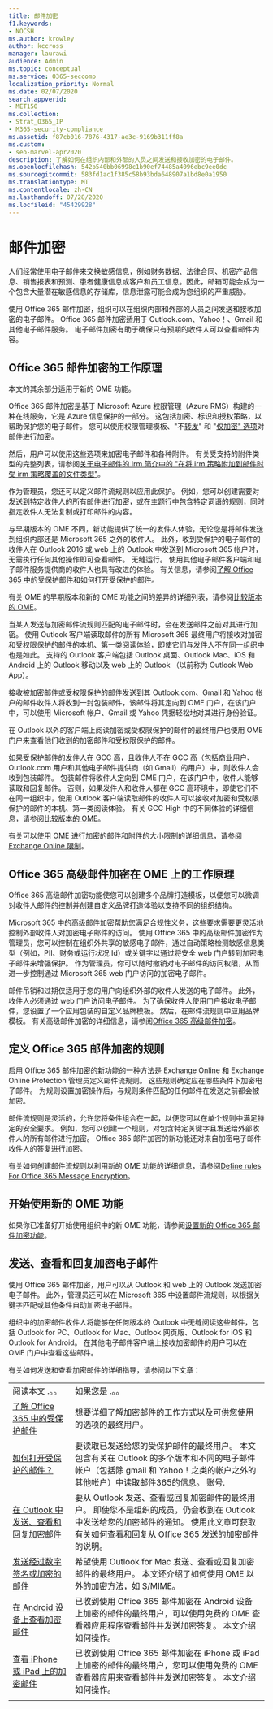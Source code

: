 ```yaml
---
title: 邮件加密
f1.keywords:
- NOCSH
ms.author: krowley
author: kccross
manager: laurawi
audience: Admin
ms.topic: conceptual
ms.service: O365-seccomp
localization_priority: Normal
ms.date: 02/07/2020
search.appverid:
- MET150
ms.collection:
- Strat_O365_IP
- M365-security-compliance
ms.assetid: f87cb016-7876-4317-ae3c-9169b311ff8a
ms.custom:
- seo-marvel-apr2020
description: 了解如何在组织内部和外部的人员之间发送和接收加密的电子邮件。
ms.openlocfilehash: 542b540bb06998c1b90ef74485a4096ebc9ee0dc
ms.sourcegitcommit: 583fd1ac1f385c58b93bda648907a1bd8e0a1950
ms.translationtype: MT
ms.contentlocale: zh-CN
ms.lasthandoff: 07/28/2020
ms.locfileid: "45429928"
---
```

# <a name="message-encryption"></a>邮件加密

人们经常使用电子邮件来交换敏感信息，例如财务数据、法律合同、机密产品信息、销售报表和预测、患者健康信息或客户和员工信息。因此，邮箱可能会成为一个包含大量潜在敏感信息的存储库，信息泄露可能会成为您组织的严重威胁。

使用 Office 365 邮件加密，组织可以在组织内部和外部的人员之间发送和接收加密的电子邮件。 Office 365 邮件加密适用于 Outlook.com、Yahoo！、Gmail 和其他电子邮件服务。 电子邮件加密有助于确保只有预期的收件人可以查看邮件内容。

## <a name="how-office-365-message-encryption-works"></a>Office 365 邮件加密的工作原理

本文的其余部分适用于新的 OME 功能。

Office 365 邮件加密是基于 Microsoft Azure 权限管理（Azure RMS）构建的一种在线服务，它是 Azure 信息保护的一部分。 这包括加密、标识和授权策略，以帮助保护您的电子邮件。 您可以使用权限管理模板、"不[转发](https://docs.microsoft.com/information-protection/deploy-use/configure-usage-rights#do-not-forward-option-for-emails)" 和 "[仅加密" 选项](https://docs.microsoft.com/information-protection/deploy-use/configure-usage-rights#encrypt-only-option-for-emails)对邮件进行加密。

然后，用户可以使用这些选项来加密电子邮件和各种附件。 有关受支持的附件类型的完整列表，请参阅[关于电子邮件的 Irm 简介中的 "在将 irm 策略附加到邮件时受 irm 策略覆盖的文件类型"](https://support.office.com/article/bb643d33-4a3f-4ac7-9770-fd50d95f58dc#FileTypesforIRM)。

作为管理员，您还可以定义邮件流规则以应用此保护。 例如，您可以创建需要对发送到特定收件人的所有邮件进行加密，或在主题行中包含特定词语的规则，同时指定收件人无法复制或打印邮件的内容。

与早期版本的 OME 不同，新功能提供了统一的发件人体验，无论您是将邮件发送到组织内部还是 Microsoft 365 之外的收件人。 此外，收到受保护的电子邮件的收件人在 Outlook 2016 或 web 上的 Outlook 中发送到 Microsoft 365 帐户时，无需执行任何其他操作即可查看邮件。 无缝运行。 使用其他电子邮件客户端和电子邮件服务提供商的收件人也具有改进的体验。 有关信息，请参阅[了解 Office 365 中的受保护邮件](https://support.office.com/article/Learn-about-protected-messages-in-Office-365-2baf3ac7-12db-40a4-8af7-1852204b4b67)和[如何打开受保护的邮件](https://support.office.com/article/How-do-I-open-a-protected-message-1157a286-8ecc-4b1e-ac43-2a608fbf3098)。

有关 OME 的早期版本和新的 OME 功能之间的差异的详细列表，请参阅[比较版本的 OME](ome-version-comparison.md)。

当某人发送与加密邮件流规则匹配的电子邮件时，会在发送邮件之前对其进行加密。 使用 Outlook 客户端读取邮件的所有 Microsoft 365 最终用户将接收对加密和受权限保护的邮件的本机、第一类阅读体验，即使它们与发件人不在同一组织中也是如此。 支持的 Outlook 客户端包括 Outlook 桌面、Outlook Mac、iOS 和 Android 上的 Outlook 移动以及 web 上的 Outlook （以前称为 Outlook Web App）。

接收被加密邮件或受权限保护的邮件发送到其 Outlook.com、Gmail 和 Yahoo 帐户的邮件收件人将收到一封包装邮件，该邮件将其定向到 OME 门户，在该门户中，可以使用 Microsoft 帐户、Gmail 或 Yahoo 凭据轻松地对其进行身份验证。

在 Outlook 以外的客户端上阅读加密或受权限保护的邮件的最终用户也使用 OME 门户来查看他们收到的加密邮件和受权限保护的邮件。

如果受保护邮件的发件人在 GCC 高，且收件人不在 GCC 高（包括商业用户、Outlook.com 用户和其他电子邮件提供商（如 Gmail）的用户）中，则收件人会收到包装邮件。 包装邮件将收件人定向到 OME 门户，在该门户中，收件人能够读取和回复邮件。 否则，如果发件人和收件人都在 GCC 高环境中，即使它们不在同一组织中，使用 Outlook 客户端读取邮件的收件人可以接收对加密和受权限保护的邮件的本机、第一类阅读体验。 有关 GCC High 中的不同体验的详细信息，请参阅[比较版本的 OME](ome-version-comparison.md)。

有关可以使用 OME 进行加密的邮件和附件的大小限制的详细信息，请参阅[Exchange Online 限制](https://technet.microsoft.com/library/exchange-online-limits.aspx)。

## <a name="how-office-365-advanced-message-encryption-works-on-top-of-ome"></a>Office 365 高级邮件加密在 OME 上的工作原理

Office 365 高级邮件加密功能使您可以创建多个品牌打造模板，以便您可以微调对收件人邮件的控制并创建自定义品牌打造体验以支持不同的组织结构。

Microsoft 365 中的高级邮件加密帮助您满足合规性义务，这些要求需要更灵活地控制外部收件人对加密电子邮件的访问。 使用 Office 365 中的高级邮件加密作为管理员，您可以控制在组织外共享的敏感电子邮件，通过自动策略检测敏感信息类型（例如，PII、财务或运行状况 Id）或关键字以通过将安全 web 门户转到加密电子邮件来增强保护。 作为管理员，你可以随时撤销对电子邮件的访问权限，从而进一步控制通过 Microsoft 365 web 门户访问的加密电子邮件。

邮件吊销和过期仅适用于您的用户向组织外部的收件人发送的电子邮件。 此外，收件人必须通过 web 门户访问电子邮件。 为了确保收件人使用门户接收电子邮件，您设置了一个应用包装的自定义品牌模板。 然后，在邮件流规则中应用品牌模板。 有关高级邮件加密的详细信息，请参阅[Office 365 高级邮件加密](ome-advanced-message-encryption.md)。

## <a name="defining-rules-for-office-365-message-encryption"></a>定义 Office 365 邮件加密的规则

启用 Office 365 邮件加密的新功能的一种方法是 Exchange Online 和 Exchange Online Protection 管理员定义邮件流规则。 这些规则确定应在哪些条件下加密电子邮件。 为规则设置加密操作后，与规则条件匹配的任何邮件在发送之前都会被加密。

邮件流规则是灵活的，允许您将条件组合在一起，以便您可以在单个规则中满足特定的安全要求。 例如，您可以创建一个规则，对包含特定关键字且发送给外部收件人的所有邮件进行加密。 Office 365 邮件加密的新功能还对来自加密电子邮件收件人的答复进行加密。

有关如何创建邮件流规则以利用新的 OME 功能的详细信息，请参阅[Define rules For Office 365 Message Encryption](define-mail-flow-rules-to-encrypt-email.md)。

## <a name="get-started-with-the-new-ome-capabilities"></a>开始使用新的 OME 功能

如果你已准备好开始使用组织中的新 OME 功能，请参阅[设置新的 Office 365 邮件加密功能](set-up-new-message-encryption-capabilities.md)。

## <a name="sending-viewing-and-replying-to-encrypted-email-messages"></a>发送、查看和回复加密电子邮件

使用 Office 365 邮件加密，用户可以从 Outlook 和 web 上的 Outlook 发送加密电子邮件。 此外，管理员还可以在 Microsoft 365 中设置邮件流规则，以根据关键字匹配或其他条件自动加密电子邮件。

组织中的加密邮件收件人将能够在任何版本的 Outlook 中无缝阅读这些邮件，包括 Outlook for PC、Outlook for Mac、Outlook 网页版、Outlook for iOS 和 Outlook for Android。 在其他电子邮件客户端上接收加密邮件的用户可以在 OME 门户中查看这些邮件。

有关如何发送和查看加密邮件的详细指导，请参阅以下文章：

|||
|:-----|:-----|
|阅读本文 .。。|如果您是 .。。|
|[了解 Office 365 中的受保护邮件](https://support.office.com/article/2baf3ac7-12db-40a4-8af7-1852204b4b67.aspx)|想要详细了解加密邮件的工作方式以及可供您使用的选项的最终用户。|
|[如何打开受保护的邮件？](https://support.office.com/article/1157a286-8ecc-4b1e-ac43-2a608fbf3098.aspx)|要读取已发送给您的受保护邮件的最终用户。 本文包含有关在 Outlook 的多个版本和不同的电子邮件帐户（包括除 gmail 和 Yahoo！之类的帐户之外的其他帐户）中读取邮件365的信息。 账号.|
|[在 Outlook 中发送、查看和回复加密邮件](https://support.microsoft.com/office/send-view-and-reply-to-encrypted-messages-in-outlook-for-pc-eaa43495-9bbb-4fca-922a-df90dee51980)|要从 Outlook 发送、查看或回复加密邮件的最终用户。 即使您不是组织的成员，仍会收到在 Outlook 中发送给您的加密邮件的通知。 使用此文章可获取有关如何查看和回复从 Office 365 发送的加密邮件的说明。|
|[发送经过数字签名或加密的邮件](https://support.microsoft.com/office/send-a-digitally-signed-or-encrypted-message-a18ecf7f-a7ac-4edd-b02e-687b05eff547)|希望使用 Outlook for Mac 发送、查看或回复加密邮件的最终用户。 本文还介绍了如何使用 OME 以外的加密方法，如 S/MIME。|
|[在 Android 设备上查看加密邮件](https://support.office.com/article/83d60f17-2305-407a-a762-7d518401fdeb)|已收到使用 Office 365 邮件加密在 Android 设备上加密的邮件的最终用户，可以使用免费的 OME 查看器应用程序查看邮件并发送加密答复。 本文介绍如何操作。|
|[查看 iPhone 或 iPad 上的加密邮件](https://support.microsoft.com/office/view-protected-messages-on-your-iphone-or-ipad-4d631321-0d26-4bcc-a483-d294dd0b1caf)|已收到使用 Office 365 邮件加密在 iPhone 或 iPad 上加密的邮件的最终用户，您可以使用免费的 OME 查看器应用来查看邮件并发送加密答复。 本文介绍如何操作。|
||
